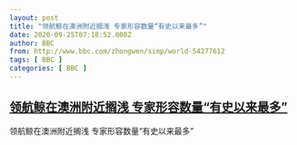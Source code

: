 ```yaml
---
layout: post
title: "领航鲸在澳洲附近搁浅 专家形容数量“有史以来最多”"
date: 2020-09-25T07:18:52.000Z
author: BBC
from: http://www.bbc.com/zhongwen/simp/world-54277612
tags: [ BBC ]
categories: [ BBC ]
---
```

<!--1601018332000-->
[领航鲸在澳洲附近搁浅 专家形容数量“有史以来最多”](http://www.bbc.com/zhongwen/simp/world-54277612)
------

<div>
领航鲸在澳洲附近搁浅 专家形容数量“有史以来最多”
</div>
